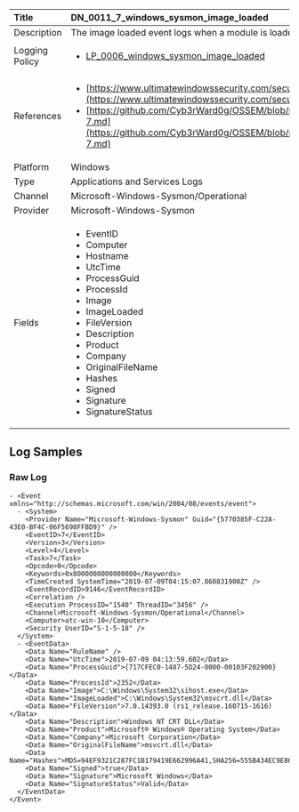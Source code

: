 | Title             | DN_0011_7_windows_sysmon_image_loaded                                                                                                      |
|:------------------|:-----------------------------------------------------------------------------------------------------------------|
| Description       | The image loaded event logs when a module is loaded in a specific process                                                                                                |
| Logging Policy    | <ul><li>[LP_0006_windows_sysmon_image_loaded](../Logging_Policies/LP_0006_windows_sysmon_image_loaded.md)</li></ul> | 
| References     		| <ul><li>[https://www.ultimatewindowssecurity.com/securitylog/encyclopedia/event.aspx?eventid=90007](https://www.ultimatewindowssecurity.com/securitylog/encyclopedia/event.aspx?eventid=90007)</li><li>[https://github.com/Cyb3rWard0g/OSSEM/blob/master/data_dictionaries/windows/sysmon/event-7.md](https://github.com/Cyb3rWard0g/OSSEM/blob/master/data_dictionaries/windows/sysmon/event-7.md)</li></ul>                                  |
| Platform       		| Windows   |
| Type           		| Applications and Services Logs 		| 
| Channel        		| Microsoft-Windows-Sysmon/Operational    |
| Provider       		| Microsoft-Windows-Sysmon   |
| Fields         		| <ul><li>EventID</li><li>Computer</li><li>Hostname</li><li>UtcTime</li><li>ProcessGuid</li><li>ProcessId</li><li>Image</li><li>ImageLoaded</li><li>FileVersion</li><li>Description</li><li>Product</li><li>Company</li><li>OriginalFileName</li><li>Hashes</li><li>Signed</li><li>Signature</li><li>SignatureStatus</li></ul>                                               |


## Log Samples

### Raw Log

```
- <Event xmlns="http://schemas.microsoft.com/win/2004/08/events/event">
  - <System>
    <Provider Name="Microsoft-Windows-Sysmon" Guid="{5770385F-C22A-43E0-BF4C-06F5698FFBD9}" /> 
    <EventID>7</EventID> 
    <Version>3</Version> 
    <Level>4</Level> 
    <Task>7</Task> 
    <Opcode>0</Opcode> 
    <Keywords>0x8000000000000000</Keywords> 
    <TimeCreated SystemTime="2019-07-09T04:15:07.860831900Z" /> 
    <EventRecordID>9146</EventRecordID> 
    <Correlation /> 
    <Execution ProcessID="1540" ThreadID="3456" /> 
    <Channel>Microsoft-Windows-Sysmon/Operational</Channel> 
    <Computer>atc-win-10</Computer> 
    <Security UserID="S-1-5-18" /> 
  </System>
  - <EventData>
    <Data Name="RuleName" /> 
    <Data Name="UtcTime">2019-07-09 04:13:59.602</Data> 
    <Data Name="ProcessGuid">{717CFEC0-1487-5D24-0000-00103F202900}</Data> 
    <Data Name="ProcessId">2352</Data> 
    <Data Name="Image">C:\Windows\System32\sihost.exe</Data> 
    <Data Name="ImageLoaded">C:\Windows\System32\msvcrt.dll</Data> 
    <Data Name="FileVersion">7.0.14393.0 (rs1_release.160715-1616)</Data> 
    <Data Name="Description">Windows NT CRT DLL</Data> 
    <Data Name="Product">Microsoft® Windows® Operating System</Data> 
    <Data Name="Company">Microsoft Corporation</Data> 
    <Data Name="OriginalFileName">msvcrt.dll</Data> 
    <Data Name="Hashes">MD5=94EF9321C287FC1B179419E662996A41,SHA256=555B434EC9E8628820905A8F1D7BC7F8EE99C6D44A01892ADD16E39E6B675A0D</Data> 
    <Data Name="Signed">true</Data> 
    <Data Name="Signature">Microsoft Windows</Data> 
    <Data Name="SignatureStatus">Valid</Data> 
  </EventData>
</Event>

```




